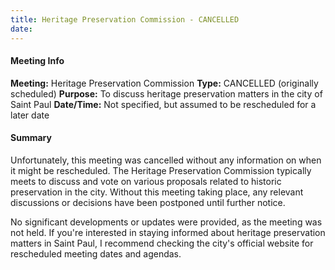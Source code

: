 ```yaml
---
title: Heritage Preservation Commission - CANCELLED
date: 
---
```

#### Meeting Info
**Meeting:** Heritage Preservation Commission
**Type:** CANCELLED (originally scheduled)
**Purpose:** To discuss heritage preservation matters in the city of Saint Paul
**Date/Time:** Not specified, but assumed to be rescheduled for a later date

#### Summary
Unfortunately, this meeting was cancelled without any information on when it might be rescheduled. The Heritage Preservation Commission typically meets to discuss and vote on various proposals related to historic preservation in the city. Without this meeting taking place, any relevant discussions or decisions have been postponed until further notice.

No significant developments or updates were provided, as the meeting was not held. If you're interested in staying informed about heritage preservation matters in Saint Paul, I recommend checking the city's official website for rescheduled meeting dates and agendas.

